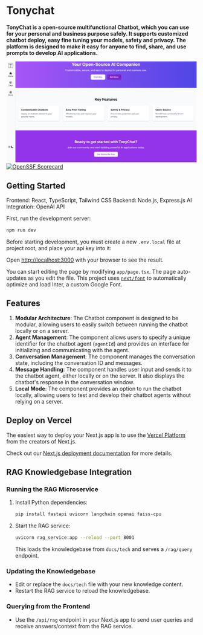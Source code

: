 # Tonychat
**TonyChat is a open-source multifunctional Chatbot, which you can use for your personal and business purpose safely. It supports customized chatbot deploy, easy fine tuning your models, safety and privacy. The platform is designed to make it easy for anyone to find, share, and use prompts to develop AI applications.**


![Homepage](public/home.png)
[![OpenSSF Scorecard](https://api.securityscorecards.dev/projects/github.com/Stan370/TonyChat/badge)](https://securityscorecards.dev/viewer/?uri=github.comStan370/TonyChat)

## Getting Started

Frontend: React, TypeScript, Tailwind CSS
Backend: Node.js, Express.js
AI Integration: OpenAI API

First, run the development server:

```bash
npm run dev

```

Before starting development, you must create a new `.env.local` file at project root, and place your api key into it:

Open [http://localhost:3000](http://localhost:3000) with your browser to see the result.

You can start editing the page by modifying `app/page.tsx`. The page auto-updates as you edit the file.
This project uses [`next/font`](https://nextjs.org/docs/basic-features/font-optimization) to automatically optimize and load Inter, a custom Google Font.

## Features

1. **Modular Architecture**: The Chatbot component is designed to be modular, allowing users to easily switch between running the chatbot locally or on a server.
2. **Agent Management**: The component allows users to specify a unique identifier for the chatbot agent (`agentId`) and provides an interface for initializing and communicating with the agent.
3. **Conversation Management**: The component manages the conversation state, including the conversation ID and messages.
4. **Message Handling**: The component handles user input and sends it to the chatbot agent, either locally or on the server. It also displays the chatbot's response in the conversation window.
5. **Local Mode**: The component provides an option to run the chatbot locally, allowing users to test and develop their chatbot agents without relying on a server.


## Deploy on Vercel

The easiest way to deploy your Next.js app is to use the [Vercel Platform](https://vercel.com/new?utm_medium=default-template&filter=next.js&utm_source=create-next-app&utm_campaign=create-next-app-readme) from the creators of Next.js.

Check out our [Next.js deployment documentation](https://nextjs.org/docs/deployment) for more details.

## RAG Knowledgebase Integration

### Running the RAG Microservice

1. Install Python dependencies:
   ```sh
   pip install fastapi uvicorn langchain openai faiss-cpu
   ```
2. Start the RAG service:
   ```sh
   uvicorn rag_service:app --reload --port 8001
   ```
   This loads the knowledgebase from `docs/tech` and serves a `/rag/query` endpoint.

### Updating the Knowledgebase
- Edit or replace the `docs/tech` file with your new knowledge content.
- Restart the RAG service to reload the knowledgebase.

### Querying from the Frontend
- Use the `/api/rag` endpoint in your Next.js app to send user queries and receive answers/context from the RAG service.

